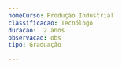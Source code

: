 ```yaml
---
nomeCurso: Produção Industrial 
classificacao: Tecnólogo 
duracao:  2 anos 
observacao: obs
tipo: Graduação 

---
```


